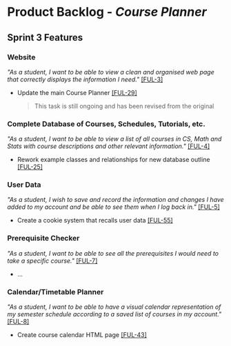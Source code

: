 # Product Backlog - *Course Planner*

## **Sprint 3 Features**

### **Website**
*"As a student, I want to be able to view a clean and organised web page that correctly displays the information I need."* [[FUL-3]](https://mcsapps.utm.utoronto.ca/jira/browse/FUL-3)
- Update the main Course Planner [[FUL-29]](https://mcsapps.utm.utoronto.ca/jira/browse/FUL-29)
  > This task is still ongoing and has been revised from the original

### **Complete Database of Courses, Schedules, Tutorials, etc.**
*"As a student, I want to be able to view a list of all courses in CS, Math and Stats with course descriptions and other relevant information."* [[FUL-4]](https://mcsapps.utm.utoronto.ca/jira/browse/FUL-4)
- Rework example classes and relationships for new database outline [[FUL-25]](https://mcsapps.utm.utoronto.ca/jira/browse/FUL-25)

### **User Data**
*"As a student, I wish to save and record the information and changes I have added to my account and be able to see them when I log back in."* [[FUL-5]](https://mcsapps.utm.utoronto.ca/jira/browse/FUL-5)
- Create a cookie system that recalls user data [[FUL-55]](https://mcsapps.utm.utoronto.ca/jira/browse/FUL-55)

### **Prerequisite Checker**
*"As a student, I want to be able to see all the prerequisites I would need to take a specific course."* [[FUL-7]](https://mcsapps.utm.utoronto.ca/jira/browse/FUL-7)
- ...

### **Calendar/Timetable Planner**
*"As a student, I want to be able to have a visual calendar representation of my semester schedule according to a saved list of courses in my account."* [[FUL-8]](https://mcsapps.utm.utoronto.ca/jira/browse/FUL-8)
- Create course calendar HTML page [[FUL-43]](https://mcsapps.utm.utoronto.ca/jira/browse/FUL-43)
